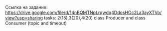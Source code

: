 Ссылка на задание: https://drive.google.com/file/d/14nBQMTNpLrqwdq4DdosHOc2La3ayXTVo/view?usp=sharing
tasks: 2(15),3(20),4(20)
class Producer and class Consumer (topic and timeout)